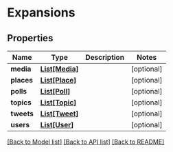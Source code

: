 # Expansions


## Properties
Name | Type | Description | Notes
------------ | ------------- | ------------- | -------------
**media** | [**List[Media]**](Media.md) |  | [optional] 
**places** | [**List[Place]**](Place.md) |  | [optional] 
**polls** | [**List[Poll]**](Poll.md) |  | [optional] 
**topics** | [**List[Topic]**](Topic.md) |  | [optional] 
**tweets** | [**List[Tweet]**](Tweet.md) |  | [optional] 
**users** | [**List[User]**](User.md) |  | [optional] 

[[Back to Model list]](../README.md#documentation-for-models) [[Back to API list]](../README.md#documentation-for-api-endpoints) [[Back to README]](../README.md)



